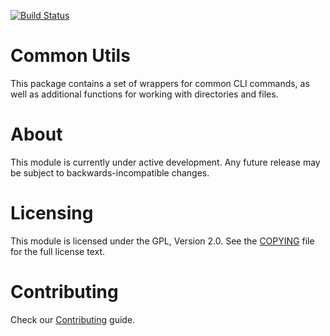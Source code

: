 [![Build Status](https://api.travis-ci.org/bitnami/node-common-utils.svg?branch=master)](http://travis-ci.org/bitnami/node-common-utils)

#  Common Utils

This package contains a set of wrappers for common CLI commands, as well as additional functions for working with directories and files.

# About

This module is currently under active development. Any future release may be subject to backwards-incompatible changes.

# Licensing

This module is licensed under the GPL, Version 2.0. See the [COPYING](COPYING) file for the full license text.

# Contributing

Check our [Contributing](CONTRIBUTING.md) guide.
